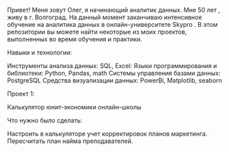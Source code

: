 Привет! 
Меня зовут Олег, я начинающий аналитик данных. Мне 50 лет , живу в г. Волгоград. На данный момент заканчиваю интенсивное обучение на аналитика данных в онлайн-университете Skypro  . В этом репозитории вы можете найти некоторые из моих проектов, выполненных во время обучения и практики.

Навыки и технологии:

Инструменты анализа данных: SQL, Excel:
Языки программирования и библиотеки: Python, Pandas, math
Системы управления базами данных: PostgreSQL
Средства визуализации данных: PowerBi, Matplotlib, seaborn


Проект 1:

Калькулятор юнит-экономики онлайн-школы

Что нужно было сделать:

Настроить в калькуляторе учет корректировок планов маркетинга. 
Пересчитать план найма преподавателей.
